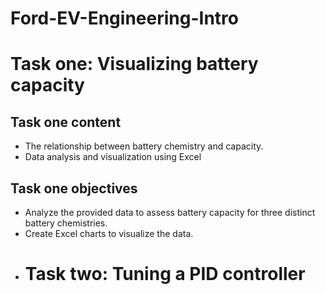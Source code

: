 # Ford-EV-Engineering-Intro

# Task one: Visualizing battery capacity
## Task one content
* The relationship between battery chemistry and capacity.
* Data analysis and visualization using Excel
## Task one objectives
* Analyze the provided data to assess battery capacity for three distinct battery chemistries.
* Create Excel charts to visualize the data.
* # Task two: Tuning a PID controller
